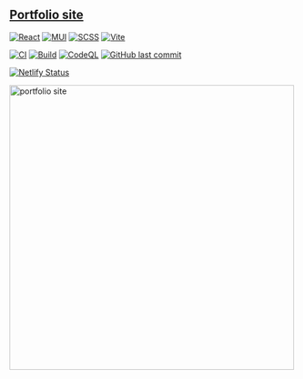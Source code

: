 ## [Portfolio site](https://attila.pages.dev/)

[![React](https://img.shields.io/badge/REACT-grey?logo=react)](https://reactjs.org/) [![MUI](https://img.shields.io/badge/MUI-0081CB?logo=mui&logoColor=fff)](https://mui.com/) [![SCSS](https://img.shields.io/badge/SCSS-hotpink?logo=sass&logoColor=fff)](https://sass-lang.com/) [![Vite](https://img.shields.io/badge/VITE-646CFF?logo=vite&logoColor=fff)](https://vitejs.dev/)  

[![CI](https://github.com/attila-huszar/portfolio/actions/workflows/ci.yml/badge.svg)](https://github.com/attila-huszar/portfolio/actions/workflows/ci.yml)
[![Build](https://github.com/attila-huszar/portfolio/actions/workflows/build.yml/badge.svg)](https://github.com/attila-huszar/portfolio/actions/workflows/build.yml)
[![CodeQL](https://github.com/attila-huszar/portfolio/actions/workflows/github-code-scanning/codeql/badge.svg)](https://github.com/attila-huszar/portfolio/actions/workflows/github-code-scanning/codeql)
[![GitHub last commit](https://img.shields.io/github/last-commit/attila-huszar/portfolio/master?logo=github)](https://github.com/attila-huszar/portfolio/commits/master)

[![Netlify Status](https://api.netlify.com/api/v1/badges/e9348356-4134-4652-b33b-62a8074b686e/deploy-status)](https://app.netlify.com/sites/attila-huszar/deploys)

[<img src="https://s3.eu-central-1.amazonaws.com/attila.huszar/portfolio/portfolio.jpg" alt="portfolio site" width="500">](https://attila.pages.dev/)

